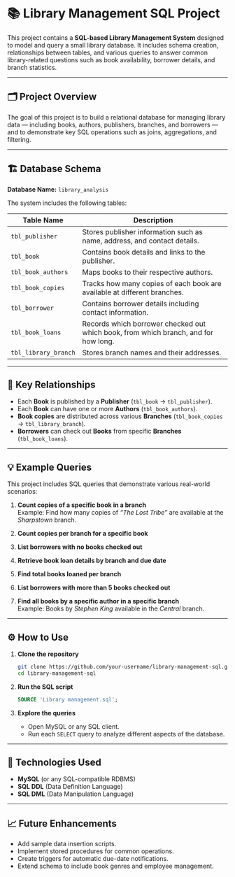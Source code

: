 # 📚 Library Management SQL Project

This project contains a **SQL-based Library Management System** designed to model and query a small library database. It includes schema creation, relationships between tables, and various queries to answer common library-related questions such as book availability, borrower details, and branch statistics.

---

## 🗂️ Project Overview

The goal of this project is to build a relational database for managing library data — including books, authors, publishers, branches, and borrowers — and to demonstrate key SQL operations such as joins, aggregations, and filtering.

---

## 🏗️ Database Schema

**Database Name:** `library_analysis`

The system includes the following tables:

| Table Name | Description |
|-------------|-------------|
| `tbl_publisher` | Stores publisher information such as name, address, and contact details. |
| `tbl_book` | Contains book details and links to the publisher. |
| `tbl_book_authors` | Maps books to their respective authors. |
| `tbl_book_copies` | Tracks how many copies of each book are available at different branches. |
| `tbl_borrower` | Contains borrower details including contact information. |
| `tbl_book_loans` | Records which borrower checked out which book, from which branch, and for how long. |
| `tbl_library_branch` | Stores branch names and their addresses. |

---

## 🔑 Key Relationships

- Each **Book** is published by a **Publisher** (`tbl_book` → `tbl_publisher`).
- Each **Book** can have one or more **Authors** (`tbl_book_authors`).
- **Book copies** are distributed across various **Branches** (`tbl_book_copies` → `tbl_library_branch`).
- **Borrowers** can check out **Books** from specific **Branches** (`tbl_book_loans`).

---

## 💡 Example Queries

This project includes SQL queries that demonstrate various real-world scenarios:

1. **Count copies of a specific book in a branch**  
   Example: Find how many copies of *“The Lost Tribe”* are available at the *Sharpstown* branch.

2. **Count copies per branch for a specific book**

3. **List borrowers with no books checked out**

4. **Retrieve book loan details by branch and due date**

5. **Find total books loaned per branch**

6. **List borrowers with more than 5 books checked out**

7. **Find all books by a specific author in a specific branch**  
   Example: Books by *Stephen King* available in the *Central* branch.

---

## ⚙️ How to Use

1. **Clone the repository**
   ```bash
   git clone https://github.com/your-username/library-management-sql.git
   cd library-management-sql
   ```

2. **Run the SQL script**
   ```sql
   SOURCE 'Library management.sql';
   ```

3. **Explore the queries**
   - Open MySQL or any SQL client.
   - Run each `SELECT` query to analyze different aspects of the database.

---

## 🧩 Technologies Used

- **MySQL** (or any SQL-compatible RDBMS)  
- **SQL DDL** (Data Definition Language)  
- **SQL DML** (Data Manipulation Language)

---

## 📈 Future Enhancements

- Add sample data insertion scripts.  
- Implement stored procedures for common operations.  
- Create triggers for automatic due-date notifications.  
- Extend schema to include book genres and employee management.

